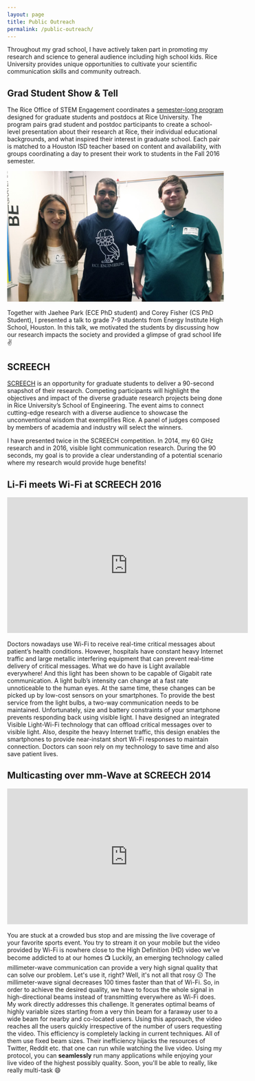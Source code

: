 ```yaml
---
layout: page
title: Public Outreach
permalink: /public-outreach/
---
```


Throughout my grad school, I have actively taken part in promoting my research and science to general audience including high school kids. Rice University provides unique opportunities to cultivate your scientific communication skills and community outreach.

## Grad Student Show & Tell

The Rice Office of STEM Engagement coordinates a [semester-long program][grad-show-n-tell] designed for graduate students and postdocs at Rice University. The program pairs grad student and postdoc participants to create a school-level presentation about their research at Rice, their individual educational backgrounds, and what inspired their interest in graduate school. Each pair is matched to a Houston ISD teacher based on content and availability, with groups coordinating a day to present their work to students in the Fall 2016 semester.

<p align="center">
  <img src = "/images/public_outreach/grad_student_stem_share.png" alt = "Grad Student Stem Share" >
</p>

<!-- ![Grad Student Stem Share](/images/public_outreach/grad_student_stem_share.png "Grad Student Stem Share") -->

Together with Jaehee Park (ECE PhD student) and Corey Fisher (CS PhD Student), I presented a talk to grade 7-9 students from Energy Institute High School, Houston. In this talk, we motivated the students by discussing how our research impacts the society and provided a glimpse of grad school life :v:

## SCREECH

[SCREECH][screech] is an opportunity for graduate students to deliver a 90-second snapshot of their research. Competing participants will highlight the objectives and impact of the diverse graduate research projects being done in Rice University’s School of Engineering. The event aims to connect cutting-edge research with a diverse audience to showcase the unconventional wisdom that exemplifies Rice. A panel of judges composed by members of academia and industry will select the winners.

I have presented twice in the SCREECH competition. In 2014, my 60 GHz research and in 2016, visible light communication research. During the 90 seconds, my goal is to provide a clear understanding of a potential scenario where my research would provide huge benefits!

## Li-Fi meets Wi-Fi at SCREECH 2016

<p align = "center">
<iframe width="560" height="315" src="https://www.youtube.com/embed/s2wK5bMVK-A" frameborder="0"> </iframe>
</p>

Doctors nowadays use Wi-Fi to receive real-time critical messages about patient’s health conditions. However, hospitals have constant heavy Internet traffic and large metallic interfering equipment that can prevent real-time delivery of critical messages. What we do have is Light available everywhere! And this light has been shown to be capable of Gigabit rate communication. A light bulb’s intensity can change at a fast rate unnoticeable to the human eyes. At the same time, these changes can be picked up by low-cost sensors on your smartphones. To provide the best service from the light bulbs, a two-way communication needs to be maintained. Unfortunately, size and battery constraints of your smartphone prevents responding back using visible light. I have designed an integrated Visible Light-Wi-Fi technology that can offload critical messages over to visible light. Also, despite the heavy Internet traffic, this design enables the smartphones to provide near-instant short Wi-Fi responses to maintain connection. Doctors can soon rely on my technology to save time and also save patient lives.

## Multicasting over mm-Wave at SCREECH 2014

<p align="center">
<iframe width="560" height="315" src="https://www.youtube.com/embed/e3Ig0rMCaXU" frameborder="0"> </iframe>
</p>

You are stuck at a crowded bus stop and are missing the live coverage of your favorite sports event. You try to stream it on your mobile but the video provided by Wi-Fi is nowhere close to the High Definition (HD) video we've become addicted to at our homes :tv: Luckily, an emerging technology called millimeter-wave communication can provide a very high signal quality that can solve our problem. Let's use it, right? Well, it's not all that rosy :confused: The millimeter-wave signal decreases 100 times faster than that of Wi-Fi. So, in order to achieve the desired quality, we have to focus the whole signal in high-directional beams instead of transmitting everywhere as Wi-Fi does. My work directly addresses this challenge. It generates optimal beams of highly variable sizes starting from a very thin beam for a faraway user to a wide beam for nearby and co-located users. Using this approach, the video reaches all the users quickly irrespective of the number of users requesting the video. This efficiency is completely lacking in current techniques. All of them use fixed beam sizes. Their inefficiency hijacks the resources of Twitter, Reddit etc. that one can run while watching the live video. Using my protocol, you can **seamlessly** run many applications while enjoying your live video of the highest possibly quality. Soon, you'll be able to really, like really multi-task :smile:


[grad-show-n-tell]: http://www.rstem.rice.edu/grad-student-show--tell
[screech]: http://screech.blogs.rice.edu/
